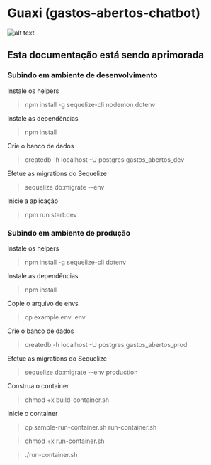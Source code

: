 # Guaxi (gastos-abertos-chatbot)

![alt text](https://gallery.mailchimp.com/af2df78bcac96c77cfa3aae07/images/028e2140-157e-4999-ae3e-66420e32b1ab.png "Guaxi")

## Esta documentação está sendo aprimorada

### Subindo em ambiente de desenvolvimento

Instale os helpers
> npm install -g sequelize-cli nodemon dotenv

Instale as dependências
> npm install

Crie o banco de dados
> createdb -h localhost -U postgres gastos_abertos_dev

Efetue as migrations do Sequelize
> sequelize db:migrate --env

Inicie a aplicação
> npm run start:dev

### Subindo em ambiente de produção

Instale os helpers
> npm install -g sequelize-cli dotenv

Instale as dependências
> npm install

Copie o arquivo de envs
> cp example.env .env 

Crie o banco de dados
> createdb -h localhost -U postgres gastos_abertos_prod

Efetue as migrations do Sequelize
> sequelize db:migrate --env production

Construa o container
> chmod +x build-container.sh

Inicie o container
> cp sample-run-container.sh run-container.sh

> chmod +x run-container.sh

> ./run-container.sh
